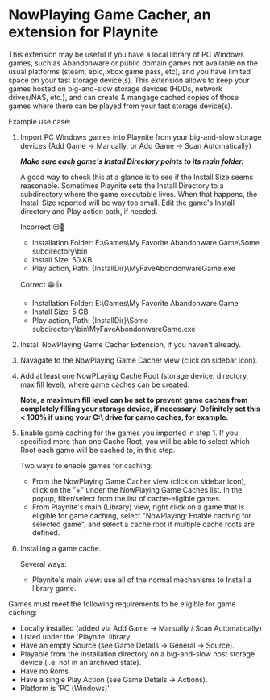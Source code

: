 # NowPlaying Game Cacher, an extension for Playnite

This extension may be useful if you have a local library of PC Windows games, such as Abandonware or public domain games not available on the usual platforms (steam, epic, xbox game pass, etc), and you have limited space on your fast storage device(s).  This extension allows to keep your games hosted on big-and-slow storage devices (HDDs, network drives/NAS, etc.), and can create & mangage cached copies of those games where there can be played from your fast storage device(s). 

Example use case:

1. Import PC Windows games into Playnite from your big-and-slow storage devices (Add Game -> Manually, or Add Game -> Scan Automatically)

    ***Make sure each game's Install Directory points to its main folder.*** 
    
    A good way to check this at a glance is to see if the Install Size seems reasonable. Sometimes Playnite sets the Install Directory to a subdirectory where the game executable lives. When that happens, the Install Size reported will be way too small. Edit the game's Install directory and Play action path, if needed.

    Incorrect 😒🚫

    - Installation Folder:  E:\Games\My Favorite Abandonware Game\Some subdirectory\bin
    - Install Size: 50 KB
    - Play action, Path:  {InstallDir}\MyFaveAbondonwareGame.exe

    Correct 😁👍

    - Installation Folder:  E:\Games\My Favorite Abandonware Game
    - Install Size: 5 GB
    - Play action, Path:  {InstallDir}\Some subdirectory\bin\MyFaveAbondonwareGame.exe


2. Install NowPlaying Game Cacher Extension, if you haven't already.
3. Navagate to the NowPlaying Game Cacher view (click on sidebar icon).
4. Add at least one NowPLaying Cache Root (storage device, directory, max fill level), where game caches can be created.

   **Note, a maximum fill level can be set to prevent game caches from completely filling your storage device, if necessary.
   Definitely set this < 100% if using your C:\ drive for game caches, for example.**


5. Enable game caching for the games you imported in step 1.  If you specified more than one Cache Root, you will be able to select which Root each game will be cached to, in this step.  

    Two ways to enable games for caching:
    - From the NowPlaying Game Cacher view (click on sidebar icon), click on the "+" under the NowPlaying Game Caches list. In the popup,
    filter/select from the list of cache-eligible games.
    - From Playnite's main (Library) view, right click on a game that is eligible for game caching, select "NowPlaying: Enable caching for selected game", and select a cache root if multiple cache roots are defined. 


6. Installing a game cache.

    Several ways:
    - Playnite's main view: use all of the normal mechanisms to Install a library game.


Games must meet the following requirements to be eligible for game caching:
- Locally installed (added via Add Game -> Manually / Scan Automatically)
- Listed under the 'Playnite' library.
- Have an empty Source (see Game Details -> General -> Source).
- Playable from the installation directory on a big-and-slow host storage device (i.e. not in an archived state).
- Have no Roms.
- Have a single Play Action (see Game Details -> Actions).
- Platform is 'PC (Windows)'.



